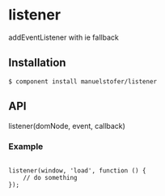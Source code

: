 # listener

  addEventListener with ie fallback

## Installation

```
$ component install manuelstofer/listener
```

## API

listener(domNode, event, callback)

### Example
```JS

listener(window, 'load', function () {
    // do something
});

```
